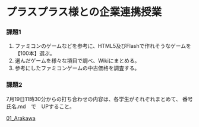 # プラスプラス様との企業連携授業

### 課題1  

1. ファミコンのゲームなどを参考に、HTML5及びFlashで作れそうなゲームを【100本】選ぶ。 
2. 選んだゲームを様々な項目で調べ、Wikiにまとめる。 
3. 参考にしたファミコンゲームの中古価格を調査する。 


### 課題2

7月19日11時30分からの打ち合わせの内容は、各学生がそれぞれまとめて、
番号氏名.md　で　UPすること。

[01_Arakawa](01_Arakawa)
